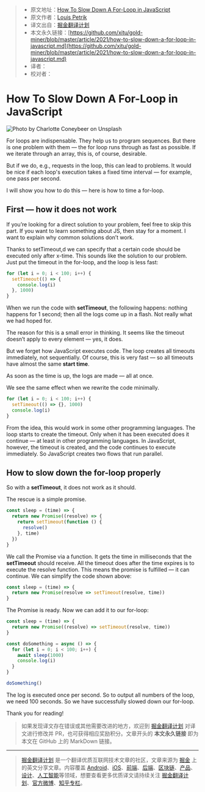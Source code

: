 > * 原文地址：[How To Slow Down A For-Loop in JavaScript](https://medium.com/javascript-in-plain-english/javascript-slow-down-for-loop-9d1caaeeeeed)
> * 原文作者：[Louis Petrik](https://medium.com/@louispetrik)
> * 译文出自：[掘金翻译计划](https://github.com/xitu/gold-miner)
> * 本文永久链接：[https://github.com/xitu/gold-miner/blob/master/article/2021/how-to-slow-down-a-for-loop-in-javascript.md](https://github.com/xitu/gold-miner/blob/master/article/2021/how-to-slow-down-a-for-loop-in-javascript.md)
> * 译者：
> * 校对者：

# How To Slow Down A For-Loop in JavaScript

![Photo by [Charlotte Coneybeer](https://unsplash.com/@she_sees?utm_source=medium&utm_medium=referral) on [Unsplash](https://unsplash.com?utm_source=medium&utm_medium=referral)](https://cdn-images-1.medium.com/max/10368/0*kcAWzuiAUolF3Zkr)

For loops are indispensable. They help us to program sequences. But there is one problem with them — the for loop runs
through as fast as possible. If we iterate through an array, this is, of course, desirable.

But if we do, e.g., requests in the loop, this can lead to problems. It would be nice if each loop's execution takes a
fixed time interval — for example, one pass per second.

I will show you how to do this — here is how to time a for-loop.

## First — how it does not work

If you’re looking for a direct solution to your problem, feel free to skip this part. If you want to learn something
about JS, then stay for a moment. I want to explain why common solutions don’t work.

Thanks to setTimeout,d we can specify that a certain code should be executed only after x-time. This sounds like the
solution to our problem. Just put the timeout in the for-loop, and the loop is less fast:

```js
for (let i = 0; i < 100; i++) {
  setTimeout(() => {
    console.log(i)
  }, 1000)
}
```

When we run the code with **setTimeout**, the following happens:
nothing happens for 1 second; then all the logs come up in a flash. Not really what we had hoped for.

The reason for this is a small error in thinking. It seems like the timeout doesn’t apply to every element — yes, it
does.

But we forget how JavaScript executes code. The loop creates all timeouts immediately, not sequentially. Of course, this
is very fast — so all timeouts have almost the same **start time**.

As soon as the time is up, the logs are made — all at once.

We see the same effect when we rewrite the code minimally.

```js
for (let i = 0; i < 100; i++) {
  setTimeout(() => {}, 1000)
  console.log(i)
}
```

From the idea, this would work in some other programming languages. The loop starts to create the timeout. Only when it
has been executed does it continue — at least in other programming languages. In JavaScript, however, the timeout is
created, and the code continues to execute immediately. So JavaScript creates two flows that run parallel.

## How to slow down the for-loop properly

So with a **setTimeout**, it does not work as it should.

The rescue is a simple promise.

```js
const sleep = (time) => {
  return new Promise((resolve) => {
    return setTimeout(function () {
      resolve()
    }, time)
  })
}
```

We call the Promise via a function. It gets the time in milliseconds that the **setTimeout** should receive. All the
timeout does after the time expires is to execute the resolve function. This means the promise is fulfilled — it can
continue. We can simplify the code shown above:

```js
const sleep = (time) => {
  return new Promise(resolve => setTimeout(resolve, time))
}
```

The Promise is ready. Now we can add it to our for-loop:

```js
const sleep = (time) => {
  return new Promise((resolve) => setTimeout(resolve, time))
}

const doSomething = async () => {
  for (let i = 0; i < 100; i++) {
    await sleep(1000)
    console.log(i)
  }
}

doSomething()
```

The log is executed once per second. So to output all numbers of the loop, we need 100 seconds. So we have successfully
slowed down our for-loop.

Thank you for reading!

> 如果发现译文存在错误或其他需要改进的地方，欢迎到 [掘金翻译计划](https://github.com/xitu/gold-miner) 对译文进行修改并 PR，也可获得相应奖励积分。文章开头的 **本文永久链接** 即为本文在 GitHub 上的 MarkDown 链接。

---

> [掘金翻译计划](https://github.com/xitu/gold-miner) 是一个翻译优质互联网技术文章的社区，文章来源为 [掘金](https://juejin.im) 上的英文分享文章。内容覆盖 [Android](https://github.com/xitu/gold-miner#android)、[iOS](https://github.com/xitu/gold-miner#ios)、[前端](https://github.com/xitu/gold-miner#前端)、[后端](https://github.com/xitu/gold-miner#后端)、[区块链](https://github.com/xitu/gold-miner#区块链)、[产品](https://github.com/xitu/gold-miner#产品)、[设计](https://github.com/xitu/gold-miner#设计)、[人工智能](https://github.com/xitu/gold-miner#人工智能)等领域，想要查看更多优质译文请持续关注 [掘金翻译计划](https://github.com/xitu/gold-miner)、[官方微博](http://weibo.com/juejinfanyi)、[知乎专栏](https://zhuanlan.zhihu.com/juejinfanyi)。
